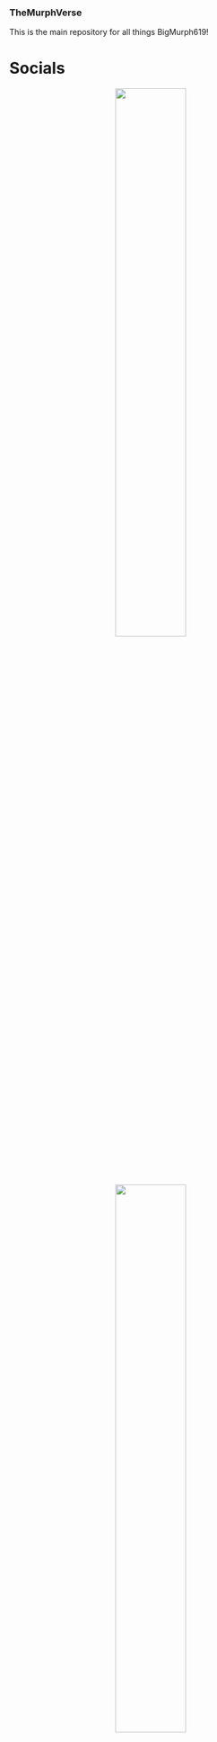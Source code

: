### TheMurphVerse

This is the main repository for all things BigMurph619!

# Socials

<p align="center" width="100%">
<a href="https://www.twitch.tv/bigmurph619"><img width="50%" src="https://github.com/DeathDoors/TheMurphVerse/blob/92aa0d22b30b3ddc36ba7d9ae736d34e87a32630/Images/twitch.png">
<a href="https://www.youtube.com/@BigMurph619"><img width="50%" src="https://github.com/DeathDoors/TheMurphVerse/blob/f0990197f9c44a897851084a4b612504fbaf8dac/Images/yt_logo_rgb_dark.png">
</p>

# Murphs Custom Rule Sets

**[Murphmon](https://github.com/reilnur/MurphmonRules/tree/main)** <img src="https://github.com/DeathDoors/TheMurphVerse/blob/0d5adf01e959e9c3c31d5c1268f715a3892d4cba/Images/Difficulty_rating_clover.png" width="40" height="40"> <img src="https://github.com/DeathDoors/TheMurphVerse/blob/0d5adf01e959e9c3c31d5c1268f715a3892d4cba/Images/Difficulty_rating_clover.png" width="40" height="40"> <img src="https://github.com/DeathDoors/TheMurphVerse/blob/0d5adf01e959e9c3c31d5c1268f715a3892d4cba/Images/Difficulty_rating_clover.png" width="40" height="40"> <img src="https://github.com/DeathDoors/TheMurphVerse/blob/0d5adf01e959e9c3c31d5c1268f715a3892d4cba/Images/Difficulty_rating_clover.png" width="40" height="40">

**[Monomon](https://github.com/DeathDoors/Monomon)**

**[Buddymon](PLACEHOLDER)**

# Tournaments Held By Murph

**[2024 Murphmon Tourney](https://github.com/BigMurph619/Murphmon-Tourney-)**

<p align="center">
<img src="https://github.com/DeathDoors/TheMurphVerse/blob/cc5452ad89a13915b09954d3bd272cc663ebe6ce/Images/BigMurphLogo.jpg">



Test

<p align="center" width="100%">
Text <img src="https://github.com/DeathDoors/TheMurphVerse/blob/0d5adf01e959e9c3c31d5c1268f715a3892d4cba/Images/Difficulty_rating_clover.png" width="40" height="40">

</p>